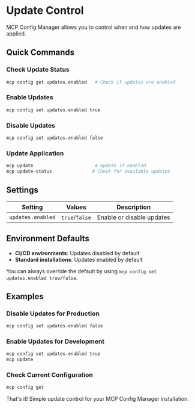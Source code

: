 # Update Control

MCP Config Manager allows you to control when and how updates are applied.

## Quick Commands

### Check Update Status
```bash
mcp config get updates.enabled   # Check if updates are enabled
```

### Enable Updates
```bash
mcp config set updates.enabled true
```

### Disable Updates
```bash
mcp config set updates.enabled false
```

### Update Application
```bash
mcp update                       # Update if enabled
mcp update-status               # Check for available updates
```

## Settings

| Setting | Values | Description |
|---------|--------|-------------|
| `updates.enabled` | `true`/`false` | Enable or disable updates |

## Environment Defaults

- **CI/CD environments**: Updates disabled by default
- **Standard installations**: Updates enabled by default

You can always override the default by using `mcp config set updates.enabled true/false`.

## Examples

### Disable Updates for Production
```bash
mcp config set updates.enabled false
```

### Enable Updates for Development
```bash
mcp config set updates.enabled true
mcp update
```

### Check Current Configuration
```bash
mcp config get
```

That's it! Simple update control for your MCP Config Manager installation.